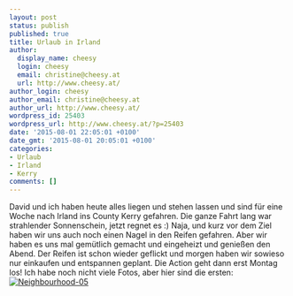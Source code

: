 ```yaml
---
layout: post
status: publish
published: true
title: Urlaub in Irland
author:
  display_name: cheesy
  login: cheesy
  email: christine@cheesy.at
  url: http://www.cheesy.at/
author_login: cheesy
author_email: christine@cheesy.at
author_url: http://www.cheesy.at/
wordpress_id: 25403
wordpress_url: http://www.cheesy.at/?p=25403
date: '2015-08-01 22:05:01 +0100'
date_gmt: '2015-08-01 20:05:01 +0100'
categories:
- Urlaub
- Irland
- Kerry
comments: []
---
```

David und ich haben heute alles liegen und stehen lassen und sind für eine Woche nach Irland ins County Kerry gefahren.
Die ganze Fahrt lang war strahlender Sonnenschein, jetzt regnet es :) Naja, und kurz vor dem Ziel haben wir uns auch noch einen Nagel in den Reifen gefahren.
Aber wir haben es uns mal gemütlich gemacht und eingeheizt und genießen den Abend. Der Reifen ist schon wieder geflickt und morgen haben wir sowieso nur einkaufen und entspannen geplant. Die Action geht dann erst Montag los!
Ich habe noch nicht viele Fotos, aber hier sind die ersten:
[![Neighbourhood-05](http://www.cheesy.at/wp-content/uploads/Neighbourhood-051.jpg)](http://www.cheesy.at/fotos/urlaub/irland-kerry/tag-1-anfahrt/)

